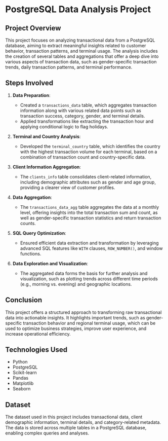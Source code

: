 # PostgreSQL Data Analysis Project

## Project Overview
This project focuses on analyzing transactional data from a PostgreSQL database, aiming to extract meaningful insights related to customer behavior, transaction patterns, and terminal usage. The analysis includes the creation of several tables and aggregations that offer a deep dive into various aspects of transaction data, such as gender-specific transaction trends, daily transaction patterns, and terminal performance.

## Steps Involved

1. **Data Preparation**:  
   - Created a `transactions_data` table, which aggregates transaction information along with various related data points such as transaction success, category, gender, and terminal details.
   - Applied transformations like extracting the transaction hour and applying conditional logic to flag holidays.

2. **Terminal and Country Analysis**:  
   - Developed the `terminal_country` table, which identifies the country with the highest transaction volume for each terminal, based on a combination of transaction count and country-specific data.

3. **Client Information Aggregation**:  
   - The `clients_info` table consolidates client-related information, including demographic attributes such as gender and age group, providing a clearer view of customer profiles.

4. **Data Aggregation**:  
   - The `transactions_data_agg` table aggregates the data at a monthly level, offering insights into the total transaction sum and count, as well as gender-specific transaction statistics and return transaction counts.

5. **SQL Query Optimization**:  
   - Ensured efficient data extraction and transformation by leveraging advanced SQL features like `WITH` clauses, `ROW_NUMBER()`, and window functions.

6. **Data Exploration and Visualization**:  
   - The aggregated data forms the basis for further analysis and visualization, such as plotting trends across different time periods (e.g., morning vs. evening) and geographic locations.

## Conclusion
This project offers a structured approach to transforming raw transactional data into actionable insights. It highlights important trends, such as gender-specific transaction behavior and regional terminal usage, which can be used to optimize business strategies, improve user experience, and increase operational efficiency.

## Technologies Used
- Python
- PostgreSQL
- Scikit-learn
- Pandas
- Matplotlib
- Seaborn

## Dataset
The dataset used in this project includes transactional data, client demographic information, terminal details, and category-related metadata. The data is stored across multiple tables in a PostgreSQL database, enabling complex queries and analyses.
